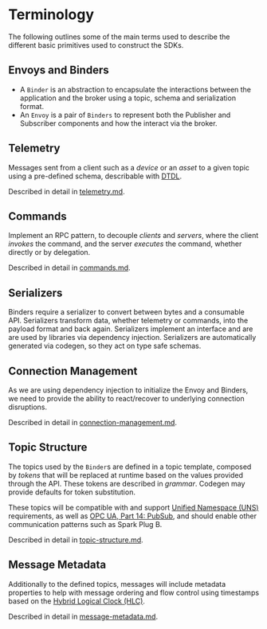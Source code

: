 # Terminology

The following outlines some of the main terms used to describe the different basic primitives used to construct the SDKs.

## Envoys and Binders

* A `Binder` is an abstraction to encapsulate the interactions between the application and the broker using a topic, schema and serialization format.
* An `Envoy` is a pair of `Binders` to represent both the Publisher and Subscriber components and how the interact via the broker.

## Telemetry

Messages sent from a client such as a _device_ or an _asset_ to a given topic using a pre-defined schema, describable with [DTDL](https://github.com/Azure/opendigitaltwins-dtdl).

Described in detail in [telemetry.md](reference/telemetry.md).

## Commands

Implement an RPC pattern, to decouple _clients_ and _servers_, where the client _invokes_ the command, and the server _executes_ the command, whether directly or by delegation.

Described in detail in [commands.md](reference/commands.md).

## Serializers

Binders require a serializer to convert between bytes and a consumable API. Serializers transform data, whether telemetry or commands, into the payload format and back again. Serializers implement an interface and are are used by libraries via dependency injection. Serializers are automatically generated via codegen, so they act on type safe schemas.

## Connection Management

As we are using dependency injection to initialize the Envoy and Binders, we need to provide the ability to react/recover to underlying connection disruptions.

Described in detail in [connection-management.md](reference/connection-management.md).

## Topic Structure

The topics used by the `Binder`s are defined in a topic template, composed by _tokens_ that will be replaced at runtime based on the values provided through the API. These tokens are described in _grammar_. Codegen may provide defaults for token substitution.

These topics will be compatible with and support [Unified Namespace (UNS)](https://www.linkedin.com/pulse/unified-namespace-driving-operational-excellence-from-phillips-mvp3c) requirements, as well as [OPC UA, Part 14: PubSub](https://reference.opcfoundation.org/Core/Part14/v105/docs/), and should enable other communication patterns such as Spark Plug B.

Described in detail in [topic-structure.md](reference/topic-structure.md).

## Message Metadata

Additionally to the defined topics, messages will include metadata properties to help with message ordering and flow control using timestamps based on the [Hybrid Logical Clock (HLC)](https://en.wikipedia.org/wiki/Logical_clock).

Described in detail in [message-metadata.md](reference/message-metadata.md).
